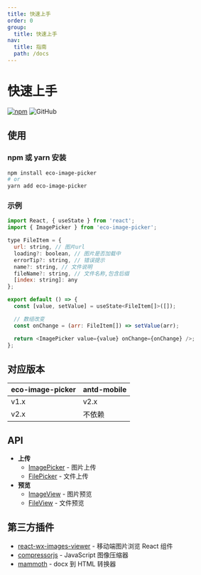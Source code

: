 ```yaml
---
title: 快速上手
order: 0
group:
  title: 快速上手
nav:
  title: 指南
  path: /docs
---
```


# 快速上手

[![npm][npm]][npm-url]
![GitHub](@/assets/svg/mit.svg)

## 使用

### npm 或 yarn 安装

```bash
npm install eco-image-picker
# or
yarn add eco-image-picker
```

### 示例

```javascript
import React, { useState } from 'react';
import { ImagePicker } from 'eco-image-picker';

type FileItem = {
  url: string, // 图片url
  loading?: boolean, // 图片是否加载中
  errorTip?: string, // 错误提示
  name?: string, // 文件说明
  fileName?: string, // 文件名称,包含后缀
  [index: string]: any
};

export default () => {
  const [value, setValue] = useState<FileItem[]>([]);

  // 数组改变
  const onChange = (arr: FileItem[]) => setValue(arr);

  return <ImagePicker value={value} onChange={onChange} />;
};
```

## 对应版本

| eco-image-picker | antd-mobile |
| ---------------- | ----------- |
| v1.x             | v2.x        |
| v2.x             | 不依赖      |

## API

- **上传**
  - [ImagePicker] - 图片上传
  - [FilePicker] - 文件上传
- **预览**
  - [ImageView] - 图片预览
  - [FileView] - 文件预览

## 第三方插件

- [react-wx-images-viewer] - 移动端图片浏览 React 组件
- [compressorjs] - JavaScript 图像压缩器
- [mammoth] - docx 到 HTML 转换器

[npm]: https://img.shields.io/npm/v/eco-image-picker.svg
[npm-url]: https://www.npmjs.com/package/eco-image-picker
[imagepicker]: /components/image-picker
[filepicker]: /components/file-picker
[imageview]: /components/image-view
[fileview]: /components/file-view
[react-wx-images-viewer]: https://www.npmjs.com/package/react-wx-images-viewer
[compressorjs]: https://www.npmjs.com/package/compressorjs
[mammoth]: https://www.npmjs.com/package/mammoth
